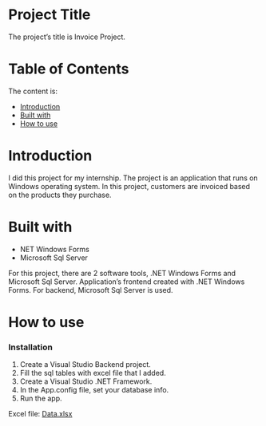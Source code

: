 <h1>Project Title</h1>
<p>The project’s title is Invoice Project.</p>


<h1>Table of Contents</h1>
<p>The content is: </p>
<ul>
  <li><a href="#1">Introduction</a></li>
  <li><a href="#2">Built with</a></li>
  <li><a href="#3">How to use</a></li>
</ul>


<h1 id="1">Introduction</h1>
<p>I did this project for my internship. The project is an application that runs on Windows operating system. In this project, customers are invoiced based on the products they purchase.
</p>


<h1 id="2">Built with</h1>
<ul>
  <li>NET Windows Forms</li>
  <li>Microsoft Sql Server</li>
</ul>
For this project, there are 2 software tools, .NET Windows Forms and Microsoft Sql Server. Application’s frontend created with .NET Windows Forms. For backend, Microsoft Sql Server is used. 

<h1 id="3">How to use</h1>
<h3>Installation</h3>
<ol>
  <li>Create a Visual Studio Backend project.</li>
  <li>Fill the sql tables with excel file that I added.</li>
  <li>Create a Visual Studio .NET Framework.</li>
  <li>In the App.config file, set your database info.</li>
  <li>Run the app.</li>
</ol>

Excel file: [Data.xlsx](https://github.com/busebz/Invoice-Project/files/13590124/Data.xlsx)


